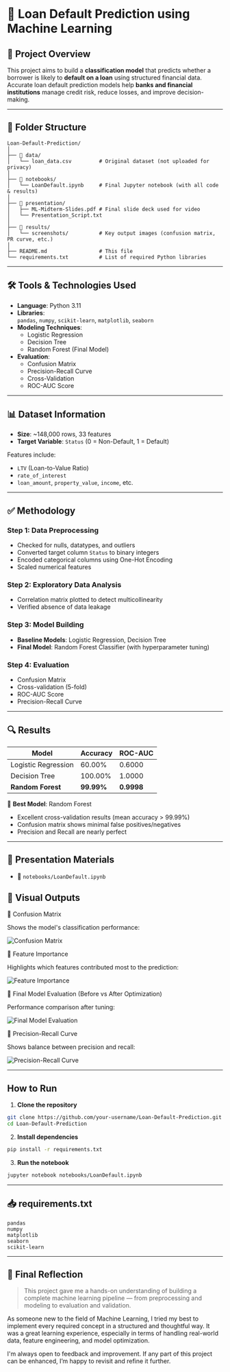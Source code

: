 # 🧠 Loan Default Prediction using Machine Learning

## 📌 Project Overview

This project aims to build a **classification model** that predicts whether a borrower is likely to **default on a loan** using structured financial data. Accurate loan default prediction models help **banks and financial institutions** manage credit risk, reduce losses, and improve decision-making.

---

## 📂 Folder Structure

```
Loan-Default-Prediction/
│
├── 📁 data/                   
│   └── loan_data.csv         # Original dataset (not uploaded for privacy)
│
├── 📁 notebooks/
│   └── LoanDefault.ipynb     # Final Jupyter notebook (with all code & results)
│
├── 📁 presentation/
│   ├── ML-Midterm-Slides.pdf # Final slide deck used for video
│   └── Presentation_Script.txt
│
├── 📁 results/
│   └── screenshots/          # Key output images (confusion matrix, PR curve, etc.)
│
├── README.md                 # This file
└── requirements.txt          # List of required Python libraries
```

---

## 🛠️ Tools & Technologies Used

- **Language**: Python 3.11
- **Libraries**:  
  `pandas`, `numpy`, `scikit-learn`, `matplotlib`, `seaborn`
- **Modeling Techniques**:  
  - Logistic Regression  
  - Decision Tree  
  - Random Forest (Final Model)
- **Evaluation**:  
  - Confusion Matrix  
  - Precision-Recall Curve  
  - Cross-Validation  
  - ROC-AUC Score

---

## 📊 Dataset Information

- **Size**: ~148,000 rows, 33 features
- **Target Variable**: `Status` (0 = Non-Default, 1 = Default)

Features include:
- `LTV` (Loan-to-Value Ratio)  
- `rate_of_interest`  
- `loan_amount`, `property_value`, `income`, etc.  

---

## ✅ Methodology

### Step 1: Data Preprocessing  
- Checked for nulls, datatypes, and outliers  
- Converted target column `Status` to binary integers  
- Encoded categorical columns using One-Hot Encoding  
- Scaled numerical features

### Step 2: Exploratory Data Analysis  
- Correlation matrix plotted to detect multicollinearity  
- Verified absence of data leakage

### Step 3: Model Building  
- **Baseline Models**: Logistic Regression, Decision Tree  
- **Final Model**: Random Forest Classifier (with hyperparameter tuning)  

### Step 4: Evaluation  
- Confusion Matrix  
- Cross-validation (5-fold)  
- ROC-AUC Score  
- Precision-Recall Curve

---

## 🔍 Results

| Model              | Accuracy | ROC-AUC |
|--------------------|----------|---------|
| Logistic Regression| 60.00%   | 0.6000  |
| Decision Tree      | 100.00%  | 1.0000  |
| **Random Forest**  | **99.99%** | **0.9998**  |



📌 **Best Model**: Random Forest  
- Excellent cross-validation results (mean accuracy > 99.99%)  
- Confusion matrix shows minimal false positives/negatives  
- Precision and Recall are nearly perfect

---

## 🎥 Presentation Materials

- 📄 `notebooks/LoanDefault.ipynb`  

## 📸 Visual Outputs
📍 Confusion Matrix

Shows the model's classification performance:

![Confusion Matrix](results/screenshots/confusion_matrix.png)

📍 Feature Importance

Highlights which features contributed most to the prediction:

![Feature Importance](results/screenshots/feature_importance.png)

📍 Final Model Evaluation (Before vs After Optimization)

Performance comparison after tuning:

![Final Model Evaluation](results/screenshots/final_model_evaluation.png)

📍 Precision-Recall Curve

Shows balance between precision and recall:

![Precision-Recall Curve](results/screenshots/precision_recall.png)

---

## How to Run

1. **Clone the repository**

```bash
git clone https://github.com/your-username/Loan-Default-Prediction.git
cd Loan-Default-Prediction
```

2. **Install dependencies**

```bash
pip install -r requirements.txt
```

3. **Run the notebook**

```bash
jupyter notebook notebooks/LoanDefault.ipynb
```

---

## 📥 requirements.txt

```
pandas
numpy
matplotlib
seaborn
scikit-learn
```

---

## 💬 Final Reflection

> This project gave me a hands-on understanding of building a complete machine learning pipeline — from preprocessing and modeling to evaluation and validation.

As someone new to the field of Machine Learning, I tried my best to implement every required concept in a structured and thoughtful way. It was a great learning experience, especially in terms of handling real-world data, feature engineering, and model optimization.

I'm always open to feedback and improvement. If any part of this project can be enhanced, I’m happy to revisit and refine it further.